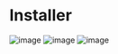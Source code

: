# Installer

![image](https://user-images.githubusercontent.com/69361351/200192193-46a5e828-af97-46a6-9434-e123622a87f4.png)
![image](https://user-images.githubusercontent.com/69361351/200192201-74d15ee6-25a4-4deb-8703-e28be6055408.png)
![image](https://user-images.githubusercontent.com/69361351/200192207-446b4da2-c0a8-41d6-b8a1-bce077616134.png)



